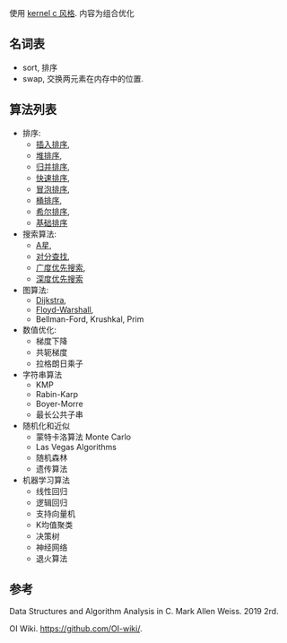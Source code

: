 使用 [kernel c 风格](../Language/C/Kernel%20C%20Style.md). 内容为组合优化

## 名词表

- sort, 排序 
- swap, 交换两元素在内存中的位置.

## 算法列表

- 排序: 
	- [插入排序](排序/插入排序.md), 
	- [堆排序](排序/堆排序.md), 
	- [归并排序](排序/归并排序.md), 
	- [快速排序](排序/快速排序.md), 
	- [冒泡排序](排序/冒泡排序.md), 
	- [桶排序](排序/桶排序.md), 
	- [希尔排序](排序/希尔排序.md), 
	- [基础排序](排序/基础排序.md)
- 搜索算法: 
	- [A星](最短路径/A%20star.md), 
	- [对分查找](查找/对分查找.md), 
	- [广度优先搜索](查找/广度优先搜索.md), 
	- [深度优先搜索](查找/深度优先搜索.md)
- 图算法: 
	- [Dijkstra](最短路径/Dijkstra.md), 
	- [Floyd-Warshall](最短路径/Floyd-Warshall.md), 
	- Bellman-Ford, Krushkal, Prim
- 数值优化:
	- 梯度下降
	- 共轭梯度
	- 拉格朗日乘子
- 字符串算法
	- KMP
	- Rabin-Karp
	- Boyer-Morre
	- 最长公共子串
- 随机化和近似
	- 蒙特卡洛算法 Monte Carlo
	- Las Vegas Algorithms
	- 随机森林
	- 遗传算法
- 机器学习算法
	- 线性回归
	- 逻辑回归
	- 支持向量机
	- K均值聚类
	- 决策树
	- 神经网络
	- 退火算法

## 参考

Data Structures and Algorithm Analysis in C. Mark Allen Weiss. 2019 2rd.

OI Wiki. https://github.com/OI-wiki/.